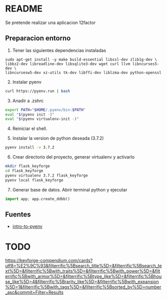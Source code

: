 # README

Se pretende realizar una aplicacion 12factor

## Preparacion entorno

1. Tener las siguientes dependencias instaladas

  ```
  sudo apt-get install -y make build-essential libssl-dev zlib1g-dev \
  libbz2-dev libreadline-dev libsqlite3-dev wget curl llvm libncurses5-dev \
  libncursesw5-dev xz-utils tk-dev libffi-dev liblzma-dev python-openssl
  ```

2. Instalar pyenv

  ```bash
  curl https://pyenv.run | bash
  ```

3. Anadir a .zshrc

  ```bash
  export PATH="$HOME/.pyenv/bin:$PATH"
  eval "$(pyenv init -)"
  eval "$(pyenv virtualenv-init -)"
  ```

4. Reiniciar el shell.

5. Instalar la version de python deseada (3.7.2)

  ```bash
  pyenv install -v 3.7.2
  ```

6. Crear directorio del proyecto, generar virtualenv y activarlo

  ```bash
  mkdir flask_keyforge
  cd flask_keyforge
  pyenv virtualenv 3.7.2 flask_keyforge
  pyenv local flask_keyforge
  ```

7. Generar base de datos. Abrir terminal python y ejecutar

```python
import app; app.create_ddbb()
```

## Fuentes

* [intro-to-pyenv](https://realpython.com/intro-to-pyenv/)


# TODO


https://keyforge-compendium.com/cards?utf8=%E2%9C%93&filterrific%5Bsearch_title%5D=&filterrific%5Bsearch_text%5D=&filterrific%5Bwith_traits%5D=&filterrific%5Bwith_power%5D=&filterrific%5Bwith_armor%5D=&filterrific%5Btype_like%5D=&filterrific%5Bhouse_like%5D=4&filterrific%5Brarity_like%5D=&filterrific%5Bwith_expansion%5D=1&filterrific%5Bwith_tags%5D=&filterrific%5Bsorted_by%5D=number_asc&commit=Filter+Results
